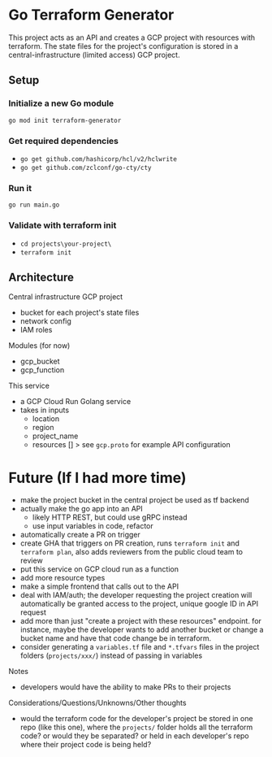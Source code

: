 # Go Terraform Generator

This project acts as an API and creates a GCP project with resources with terraform. The state files for the project's configuration is stored in a central-infrastructure (limited access) GCP project.

## Setup

### Initialize a new Go module

`go mod init terraform-generator`

### Get required dependencies

- `go get github.com/hashicorp/hcl/v2/hclwrite`
- `go get github.com/zclconf/go-cty/cty`

### Run it

`go run main.go`

### Validate with terraform init

- `cd projects\your-project\`
- `terraform init`

## Architecture

Central infrastructure GCP project

- bucket for each project's state files
- network config
- IAM roles

Modules (for now)

- gcp_bucket
- gcp_function

This service

- a GCP Cloud Run Golang service
- takes in inputs
  - location
  - region
  - project_name
  - resources [] > see `gcp.proto` for example API configuration

# Future (If I had more time)
- make the project bucket in the central project be used as tf backend
- actually make the go app into an API
  - likely HTTP REST, but could use gRPC instead
  - use input variables in code, refactor
- automatically create a PR on trigger
- create GHA that triggers on PR creation, runs `terraform init` and `terraform plan`, also adds reviewers from the public cloud team to review
- put this service on GCP cloud run as a function
- add more resource types
- make a simple frontend that calls out to the API
- deal with IAM/auth; the developer requesting the project creation will automatically be granted access to the project, unique google ID in API request
- add more than just "create a project with these resources" endpoint. for instance, maybe the developer wants to add another bucket or change a bucket name and have that code change be in terraform.
- consider generating a `variables.tf` file and `*.tfvars` files in the project folders (`projects/xxx/`) instead of passing in variables

Notes

- developers would have the ability to make PRs to their projects

Considerations/Questions/Unknowns/Other thoughts

- would the terraform code for the developer's project be stored in one repo (like this one), where the `projects/` folder holds all the terraform code? or would they be separated? or held in each developer's repo where their project code is being held?
